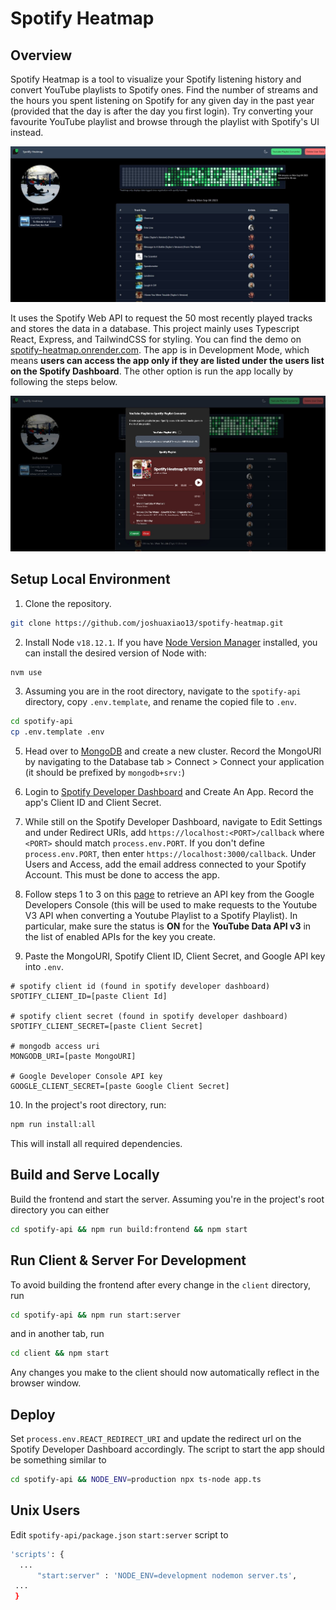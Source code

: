 # Spotify Heatmap

## Overview

Spotify Heatmap is a tool to visualize your Spotify listening history and convert YouTube playlists to Spotify ones. Find the number of streams and the hours you spent listening on Spotify for any given day in the past year (provided that the day is after the day you first login). Try converting your favourite YouTube playlist and browse through the playlist with Spotify's UI instead.

<img alt='demo-screenshot' src='/assets/heatmap-screenshot.jpg'></img>

It uses the Spotify Web API to request the 50 most recently played tracks and stores the data in a database. This project mainly uses Typescript React, Express, and TailwindCSS for styling. You can find the demo on [spotify-heatmap.onrender.com](https://spotify-heatmap.onrender.com). The app is in Development Mode, which means **users can access the app only if they are listed under the users list on the Spotify Dashboard**. The other option is run the app locally by following the steps below.

<img alt='demo-screenshot' src='/assets/playlist-screenshot.jpg'></img>

## Setup Local Environment

1. Clone the repository.

```sh
git clone https://github.com/joshuaxiao13/spotify-heatmap.git
```

2. Install Node `v18.12.1`. If you have [Node Version Manager](https://github.com/nvm-sh/nvm) installed, you can install the desired version of Node with:

```sh
nvm use
```

3. Assuming you are in the root directory, navigate to the `spotify-api` directory, copy `.env.template`, and rename the copied file to `.env`.

```sh
cd spotify-api
cp .env.template .env
```

5. Head over to [MongoDB](`https://www.mongodb.com/`) and create a new cluster. Record the MongoURI by navigating to the Database tab > Connect > Connect your application (it should be prefixed by `mongodb+srv:`)

6. Login to [Spotify Developer Dashboard](https://developer.spotify.com/dashboard/) and Create An App. Record the app's Client ID and Client Secret.

7. While still on the Spotify Developer Dashboard, navigate to Edit Settings and under Redirect URIs, add `https://localhost:<PORT>/callback` where `<PORT>` should match `process.env.PORT`. If you don't define `process.env.PORT`, then enter `https://localhost:3000/callback`. Under Users and Access, add the email address connected to your Spotify Account. This must be done to access the app.

8. Follow steps 1 to 3 on this [page](https://developers.google.com/youtube/v3/getting-started#:~:text=You%20need%20a,API%20v3.) to retrieve an API key from the Google Developers Console (this will be used to make requests to the Youtube V3 API when converting a Youtube Playlist to a Spotify Playlist). In particular, make sure the status is **ON** for the **YouTube Data API v3** in the list of enabled APIs for the key you create.

9. Paste the MongoURI, Spotify Client ID, Client Secret, and Google API key into `.env`.

```env
# spotify client id (found in spotify developer dashboard)
SPOTIFY_CLIENT_ID=[paste Client Id]

# spotify client secret (found in spotify developer dashboard)
SPOTIFY_CLIENT_SECRET=[paste Client Secret]

# mongodb access uri
MONGODB_URI=[paste MongoURI]

# Google Developer Console API key
GOOGLE_CLIENT_SECRET=[paste Google Client Secret]
```

10. In the project's root directory, run:

```sh
npm run install:all
```

This will install all required dependencies.

## Build and Serve Locally

Build the frontend and start the server. Assuming you're in the project's root directory you can either

```sh
cd spotify-api && npm run build:frontend && npm start
```

## Run Client & Server For Development

To avoid building the frontend after every change in the `client` directory, run

```sh
cd spotify-api && npm run start:server
```

and in another tab, run

```sh
cd client && npm start
```

Any changes you make to the client should now automatically reflect in the browser window.

## Deploy

Set `process.env.REACT_REDIRECT_URI` and update the redirect url on the Spotify Developer Dashboard accordingly.
The script to start the app should be something similar to

```sh
cd spotify-api && NODE_ENV=production npx ts-node app.ts
```

## Unix Users

Edit `spotify-api/package.json` `start:server` script to

```sh
'scripts': {
  ...
      "start:server" : 'NODE_ENV=development nodemon server.ts',
 ...
 }
```

